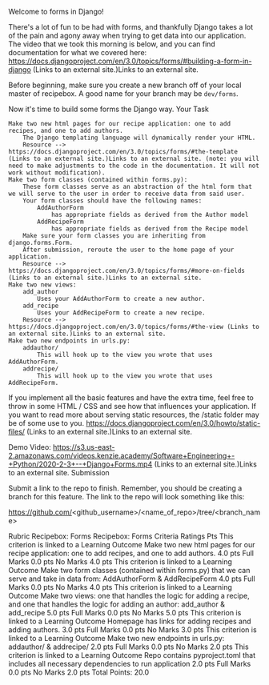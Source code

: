 Welcome to forms in Django!

There's a lot of fun to be had with forms, and thankfully Django takes a lot of the pain and agony away when trying to get data into our application. The video that we took this morning is below, and you can find documentation for what we covered here: https://docs.djangoproject.com/en/3.0/topics/forms/#building-a-form-in-django (Links to an external site.)Links to an external site.

Before beginning, make sure you create a new branch off of your local master of recipebox. A good name for your branch may be `dev/forms`.

Now it's time to build some forms the Django way.
Your Task

    Make two new html pages for our recipe application: one to add recipes, and one to add authors.
        The Django templating language will dynamically render your HTML.
        Resource --> https://docs.djangoproject.com/en/3.0/topics/forms/#the-template (Links to an external site.)Links to an external site. (note: you will need to make adjustments to the code in the documentation. It will not work without modification).
    Make two form classes (contained within forms.py):
        These form classes serve as an abstraction of the html form that we will serve to the user in order to receive data from said user.
        Your form classes should have the following names:
            AddAuthorForm
                has appropriate fields as derived from the Author model
            AddRecipeForm
                has appropriate fields as derived from the Recipe model
        Make sure your form classes you are inheriting from django.forms.Form.
        After submission, reroute the user to the home page of your application.
        Resource --> https://docs.djangoproject.com/en/3.0/topics/forms/#more-on-fields (Links to an external site.)Links to an external site.
    Make two new views:
        add_author
            Uses your AddAuthorForm to create a new author.
        add_recipe
            Uses your AddRecipeForm to create a new recipe.
        Resource --> https://docs.djangoproject.com/en/3.0/topics/forms/#the-view (Links to an external site.)Links to an external site.
    Make two new endpoints in urls.py:
        addauthor/
            This will hook up to the view you wrote that uses AddAuthorForm.
        addrecipe/
            This will hook up to the view you wrote that uses AddRecipeForm.

If you implement all the basic features and have the extra time, feel free to throw in some HTML / CSS and see how that influences your application. If you want to read more about serving static resources, the /static folder may be of some use to you. https://docs.djangoproject.com/en/3.0/howto/static-files/ (Links to an external site.)Links to an external site.

Demo Video: https://s3.us-east-2.amazonaws.com/videos.kenzie.academy/Software+Engineering+-+Python/2020-2-3+--+Django+Forms.mp4 (Links to an external site.)Links to an external site.
Submission

Submit a link to the repo to finish. Remember, you should be creating a branch for this feature. The link to the repo will look something like this:

https://github.com/<github_username>/<name_of_repo>/tree/<branch_name>

Rubric
Recipebox: Forms
Recipebox: Forms
Criteria Ratings Pts
This criterion is linked to a Learning Outcome Make two new html pages for our recipe application: one to add recipes, and one to add authors.
4.0 pts
Full Marks
0.0 pts
No Marks
4.0 pts
This criterion is linked to a Learning Outcome Make two form classes (contained within forms.py) that we can serve and take in data from: AddAuthorForm & AddRecipeForm
4.0 pts
Full Marks
0.0 pts
No Marks
4.0 pts
This criterion is linked to a Learning Outcome Make two views: one that handles the logic for adding a recipe, and one that handles the logic for adding an author: add_author & add_recipe
5.0 pts
Full Marks
0.0 pts
No Marks
5.0 pts
This criterion is linked to a Learning Outcome Homepage has links for adding recipes and adding authors.
3.0 pts
Full Marks
0.0 pts
No Marks
3.0 pts
This criterion is linked to a Learning Outcome Make two new endpoints in urls.py: addauthor/ & addrecipe/
2.0 pts
Full Marks
0.0 pts
No Marks
2.0 pts
This criterion is linked to a Learning Outcome Repo contains pyproject.toml that includes all necessary dependencies to run application
2.0 pts
Full Marks
0.0 pts
No Marks
2.0 pts
Total Points: 20.0

